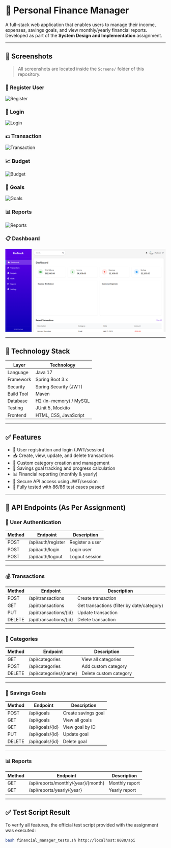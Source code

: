 # 💸 Personal Finance Manager

A full-stack web application that enables users to manage their income, expenses, savings goals, and view monthly/yearly financial reports. Developed as part of the **System Design and Implementation** assignment.

---

## 📸 Screenshots

> All screenshots are located inside the `Screens/` folder of this repository.

### 🔐 Register User
![Register](./Screens/1%20Register%20User.png)

### 🔑 Login
![Login](./Screens/2%20Login.png)

### 💵 Transaction
![Transaction](./Screens/3%20Transaction.png)

### 📈 Budget
![Budget](./Screens/4%20Budget.png)

### 🎯 Goals
![Goals](./Screens/5%20Goals.png)

### 📊 Reports
![Reports](./Screens/6%20Reports.png)

### 📋 Dashboard
![Dashboard](./Screens/Dashboard_.png)

---

## 🧰 Technology Stack

| Layer        | Technology             |
|--------------|------------------------|
| Language     | Java 17               |
| Framework    | Spring Boot 3.x        |
| Security     | Spring Security (JWT)  |
| Build Tool   | Maven                  |
| Database     | H2 (in-memory) / MySQL |
| Testing      | JUnit 5, Mockito       |
| Frontend     | HTML, CSS, JavaScript  |

---

## ✅ Features

- 🔐 User registration and login (JWT/session)
- 📥 Create, view, update, and delete transactions
- 🧾 Custom category creation and management
- 🎯 Savings goal tracking and progress calculation
- 📊 Financial reporting (monthly & yearly)
- 🔐 Secure API access using JWT/session
- 🧪 Fully tested with 86/86 test cases passed

---

## 🔗 API Endpoints (As Per Assignment)

### 👤 User Authentication

| Method | Endpoint            | Description       |
|--------|---------------------|-------------------|
| POST   | /api/auth/register  | Register a user   |
| POST   | /api/auth/login     | Login user        |
| POST   | /api/auth/logout    | Logout session    |

---

### 💰 Transactions

| Method | Endpoint                   | Description              |
|--------|----------------------------|--------------------------|
| POST   | /api/transactions          | Create transaction       |
| GET    | /api/transactions          | Get transactions (filter by date/category) |
| PUT    | /api/transactions/{id}     | Update transaction       |
| DELETE | /api/transactions/{id}     | Delete transaction       |

---

### 📁 Categories

| Method | Endpoint                  | Description              |
|--------|---------------------------|--------------------------|
| GET    | /api/categories           | View all categories      |
| POST   | /api/categories           | Add custom category      |
| DELETE | /api/categories/{name}    | Delete custom category   |

---

### 🎯 Savings Goals

| Method | Endpoint               | Description              |
|--------|------------------------|--------------------------|
| POST   | /api/goals             | Create savings goal      |
| GET    | /api/goals             | View all goals           |
| GET    | /api/goals/{id}        | View goal by ID          |
| PUT    | /api/goals/{id}        | Update goal              |
| DELETE | /api/goals/{id}        | Delete goal              |

---

### 📊 Reports

| Method | Endpoint                                   | Description          |
|--------|--------------------------------------------|----------------------|
| GET    | /api/reports/monthly/{year}/{month}        | Monthly report       |
| GET    | /api/reports/yearly/{year}                 | Yearly report        |

---

## ✅ Test Script Result

To verify all features, the official test script provided with the assignment was executed:

```bash
bash financial_manager_tests.sh http://localhost:8080/api
